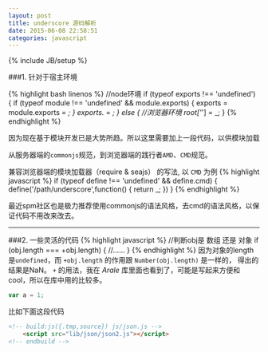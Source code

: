 ```yaml
---
layout: post
title: underscore 源码解析
date: 2015-06-08 22:58:51
categories: javascript
---
```

{% include JB/setup %}

###1. 针对于宿主环境

{% highlight bash linenos %}
//node环境
if (typeof exports !== 'undefined') {
  if (typeof module !== 'undefined' && module.exports) {
    exports = module.exports = _;
  }
  exports._ = _;
} else {
  //浏览器环境
  root['_'] = _;
}
{% endhighlight %}

因为现在基于模块开发已是大势所趋。所以这里需要加上一段代码，以供模块加载

从服务器端的`commonjs`规范，到浏览器端的践行者`AMD`、`CMD`规范。

兼容浏览器端的模块加载器（require & seajs） 的写法, 以 `CMD` 为例
{% highlight javascript %}
if (typeof define !== 'undefined' && define.cmd) {
  define('/path/underscore',function() {
    return _;
  })
}
{% endhighlight %}

最近spm社区也是极力推荐使用commonjs的语法风格，去cmd的语法风格，以保证代码不用改来改去。

---
###2. 一些灵活的代码
{% highlight javascript %}
//判断obj是 数组 还是 对象
if (obj.length === +obj.length) {
  //......
}
{% endhighlight %}
因为对象的length是`undefined`，而 `+obj.length` 的作用跟 `Number(obj.length)` 是一样的，
得出的结果是NaN。 `+` 的用法，我在 *Arale* 库里面也看到了，可能是写起来方便和cool，所以在库中用的比较多。


```js
var a = 1;
```

比如下面这段代码
```html
<!-- build:js({.tmp,source}) js/json.js -->
    <script src="lib/json/json2.js"></script>
<!-- endbuild -->
```






